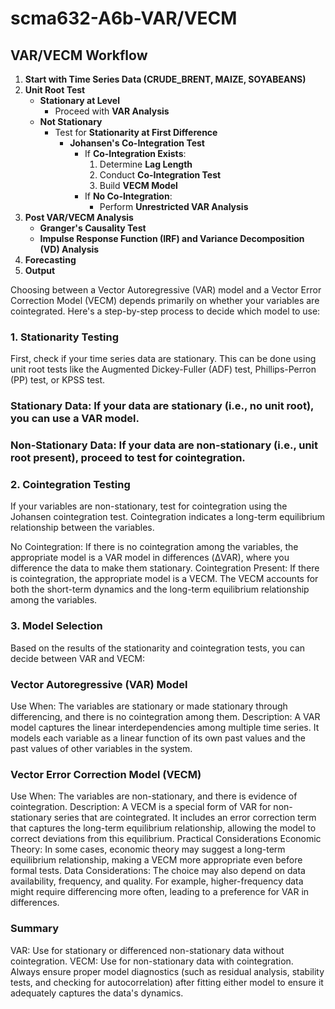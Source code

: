 # scma632-A6b-VAR/VECM
## VAR/VECM Workflow

1. **Start with Time Series Data (CRUDE_BRENT, MAIZE, SOYABEANS)**
2. **Unit Root Test**
   - **Stationary at Level**
     - Proceed with **VAR Analysis**
   - **Not Stationary**
     - Test for **Stationarity at First Difference**
       - **Johansen's Co-Integration Test**
         - If **Co-Integration Exists**:
           1. Determine **Lag Length**
           2. Conduct **Co-Integration Test**
           3. Build **VECM Model**
         - If **No Co-Integration**:
           - Perform **Unrestricted VAR Analysis**
3. **Post VAR/VECM Analysis**
   - **Granger's Causality Test**
   - **Impulse Response Function (IRF) and Variance Decomposition (VD) Analysis**
4. **Forecasting**
5. **Output**




Choosing between a Vector Autoregressive (VAR) model and a Vector Error Correction Model (VECM) depends primarily on whether your variables are cointegrated. Here's a step-by-step process to decide which model to use:

### 1. Stationarity Testing
First, check if your time series data are stationary. This can be done using unit root tests like the Augmented Dickey-Fuller (ADF) test, Phillips-Perron (PP) test, or KPSS test.

### Stationary Data: If your data are stationary (i.e., no unit root), you can use a VAR model.
### Non-Stationary Data: If your data are non-stationary (i.e., unit root present), proceed to test for cointegration.

### 2. Cointegration Testing
If your variables are non-stationary, test for cointegration using the Johansen cointegration test. Cointegration indicates a long-term equilibrium relationship between the variables.

No Cointegration: If there is no cointegration among the variables, the appropriate model is a VAR model in differences (ΔVAR), where you difference the data to make them stationary.
Cointegration Present: If there is cointegration, the appropriate model is a VECM. The VECM accounts for both the short-term dynamics and the long-term equilibrium relationship among the variables.

### 3. Model Selection
Based on the results of the stationarity and cointegration tests, you can decide between VAR and VECM:

### Vector Autoregressive (VAR) Model
Use When: The variables are stationary or made stationary through differencing, and there is no cointegration among them.
Description: A VAR model captures the linear interdependencies among multiple time series. It models each variable as a linear function of its own past values and the past values of other variables in the system.

### Vector Error Correction Model (VECM)
Use When: The variables are non-stationary, and there is evidence of cointegration.
Description: A VECM is a special form of VAR for non-stationary series that are cointegrated. It includes an error correction term that captures the long-term equilibrium relationship, allowing the model to correct deviations from this equilibrium.
Practical Considerations
Economic Theory: In some cases, economic theory may suggest a long-term equilibrium relationship, making a VECM more appropriate even before formal tests.
Data Considerations: The choice may also depend on data availability, frequency, and quality. For example, higher-frequency data might require differencing more often, leading to a preference for VAR in differences.

### Summary
VAR: Use for stationary or differenced non-stationary data without cointegration.
VECM: Use for non-stationary data with cointegration.
Always ensure proper model diagnostics (such as residual analysis, stability tests, and checking for autocorrelation) after fitting either model to ensure it adequately captures the data's dynamics.
